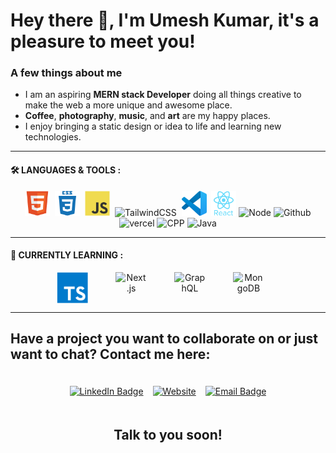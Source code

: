 # Hey there :wave:, I'm Umesh Kumar, it's a pleasure to meet you! 

### A few things about me

- I am an aspiring **MERN stack Developer** doing all things creative to make the web a more unique and awesome place.
- **Coffee**, **photography**, **music**, and **art** are my happy places.
- I enjoy bringing a static design or idea to life and learning new technologies.

---

#### :hammer_and_wrench: LANGUAGES & TOOLS :
<div align="center" >
<div>
  <img src="https://github.com/devicons/devicon/blob/master/icons/html5/html5-original.svg" title="HTML5" alt="HTML" width="40" height="40"/>&nbsp;
  <img src="https://github.com/devicons/devicon/blob/master/icons/css3/css3-plain-wordmark.svg"  title="CSS3" alt="CSS" width="40" height="40"/>&nbsp;
  <img src="https://github.com/devicons/devicon/blob/master/icons/javascript/javascript-original.svg" title="JavaScript" alt="JavaScript" width="40" height="40"/>&nbsp;
  <img src="https://logowik.com/content/uploads/images/tailwind-css3232.logowik.com.webp" title="TailwindCSS" alt="TailwindCSS" width="40" height="40" />&nbsp;
  <img src="https://github.com/devicons/devicon/blob/master/icons/vscode/vscode-original.svg" title="VSCode" alt="VSCode" width="40" height="40"/>&nbsp;
  <img src="https://github.com/devicons/devicon/blob/master/icons/react/react-original-wordmark.svg" title="React" alt="React" width="40" height="40"/>
  <img src="https://cdn-icons-png.flaticon.com/512/919/919825.png" title="Node" alt="Node" width="40" height="40"/>
  <img src="https://w7.pngwing.com/pngs/914/758/png-transparent-github-social-media-computer-icons-logo-android-github-logo-computer-wallpaper-banner-thumbnail.png" title="Github" alt="Github" width="40" height="40"/>
  <img src="https://images.prismic.io/contrary-research/0f4e0201-e82a-4356-b167-ee0610ec7ad0_Vercel.jpeg?auto=compress,format" title="vercel" alt="vercel" width="40" height="40"/>
  <img src="https://cdn.iconscout.com/icon/free/png-256/free-cplusplus-1-1175244.png?f=webp" title="CPP" alt="CPP" width="40" height="40"/>
  <img src="https://w7.pngwing.com/pngs/578/816/png-transparent-java-class-file-java-platform-standard-edition-java-development-kit-java-runtime-environment-coffee-jar-text-class-orange-thumbnail.png" title="Java" alt="Java" width="40" height="40"/>
</div>
</div>

---

#### :book: CURRENTLY LEARNING :
<div align="center">
  <div style="display: flex; flex-wrap: wrap; justify-content: center; gap: 20px;">
    <img src="https://github.com/devicons/devicon/blob/master/icons/typescript/typescript-plain.svg" title="TypeScript" alt="TypeScript" width="50" height="50"/>&nbsp;
    <img src="https://www.datocms-assets.com/98835/1684410508-image-7.png" title="Next.js" alt="Next.js" width="50" height="50"/>&nbsp;
    <img src="https://graphql-kr.github.io/img/twitter_image.png" title="GraphQL" alt="GraphQL" width="50" height="50"/>&nbsp;
    <img src="https://www.pngitem.com/pimgs/m/385-3850320_png-transparent-mongodb-icon-mongodb-logo-png-download.png" title="MongoDB" alt="MongoDB" width="50" height="50"/>&nbsp;
  </div>
</div>

---

## Have a project you want to collaborate on or just want to chat? Contact me here:

<div align="center" style="display: flex; justify-content: center; align-items: center; gap: 15px; padding: 20px;">
  
  <a href="https://www.linkedin.com/in/umesh-kumar98/" target="_blank">
    <img src="https://static.vecteezy.com/system/resources/previews/018/930/480/non_2x/linkedin-logo-linkedin-icon-transparent-free-png.png" alt="LinkedIn Badge" width="40" height="40"/>
  </a>
  
  <a href="https://umeshkumar.vercel.app/" target="_blank">
    <img src="https://www.freepnglogos.com/uploads/logo-website-png/logo-website-website-icon-with-png-and-vector-format-for-unlimited-22.png" alt="Website" width="40" height="40"/>
  </a>
  
  <a href="mailto:Vargos98@gmail.com">
    <img src="https://static.vecteezy.com/system/resources/previews/016/716/465/original/gmail-icon-free-png.png" alt="Email Badge" width="40" height="40"/>
  </a>
  
</div>

<h2 align="center">Talk to you soon!</h2>
